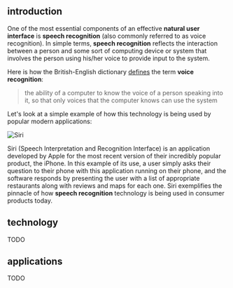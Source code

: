 ## introduction

One of the most essential components of an effective **natural user interface** is **speech recognition** (also commonly referred to as voice recognition). In simple terms, **speech recognition** reflects the interaction between a person and some sort of computing device or system that involves the person using his/her voice to provide input to the system.

Here is how the British-English dictionary [defines](http://www.macmillandictionary.com/dictionary/british/voice-recognition) the term **voice recognition**:

> the ability of a computer to know the voice of a person speaking into it, so that only voices that the computer knows can use the system

Let's look at a simple example of how this technology is being used by popular modern applications:

![Siri](http://images.apple.com/iphone/features/images/siri_mean.jpg)

Siri (Speech Interpretation and Recognition Interface) is an application developed by Apple for the most recent version of their incredibly popular product, the iPhone. In this example of its use, a user simply asks their question to their phone with this application running on their phone, and the software responds by presenting the user with a list of appropriate restaurants along with reviews and maps for each one. Siri exemplifies the pinnacle of how **speech recognition** technology is being used in consumer products today.

## technology

TODO

## applications

TODO
